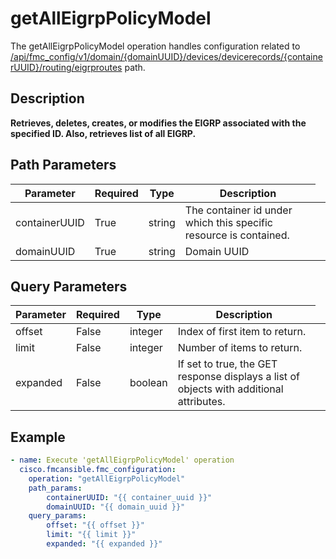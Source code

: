 # getAllEigrpPolicyModel

The getAllEigrpPolicyModel operation handles configuration related to [/api/fmc_config/v1/domain/{domainUUID}/devices/devicerecords/{containerUUID}/routing/eigrproutes](/paths//api/fmc_config/v1/domain/{domain_uuid}/devices/devicerecords/{container_uuid}/routing/eigrproutes.md) path.&nbsp;
## Description
**Retrieves, deletes, creates, or modifies the EIGRP associated with the specified ID. Also, retrieves list of all EIGRP.**

## Path Parameters
| Parameter | Required | Type | Description |
| --------- | -------- | ---- | ----------- |
| containerUUID | True | string <td colspan=3> The container id under which this specific resource is contained. |
| domainUUID | True | string <td colspan=3> Domain UUID |

## Query Parameters
| Parameter | Required | Type | Description |
| --------- | -------- | ---- | ----------- |
| offset | False | integer <td colspan=3> Index of first item to return. |
| limit | False | integer <td colspan=3> Number of items to return. |
| expanded | False | boolean <td colspan=3> If set to true, the GET response displays a list of objects with additional attributes. |

## Example
```yaml
- name: Execute 'getAllEigrpPolicyModel' operation
  cisco.fmcansible.fmc_configuration:
    operation: "getAllEigrpPolicyModel"
    path_params:
        containerUUID: "{{ container_uuid }}"
        domainUUID: "{{ domain_uuid }}"
    query_params:
        offset: "{{ offset }}"
        limit: "{{ limit }}"
        expanded: "{{ expanded }}"

```